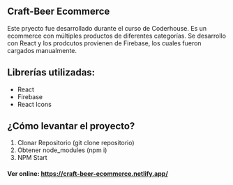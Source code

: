 ## Craft-Beer Ecommerce

Este pryecto fue desarrollado durante el curso de Coderhouse. Es un ecommerce con múltiples productos de diferentes categorías. Se desarrollo con React y los prodcutos provienen de Firebase, los cuales fueron cargados manualmente.

##  Librerías utilizadas:

- React
- Firebase
- React Icons

## ¿Cómo levantar el proyecto?

1. Clonar Repositorio (git clone repositorio)
2. Obtener node_modules (npm i)
3. NPM Start



#### Ver online: https://craft-beer-ecommerce.netlify.app/



